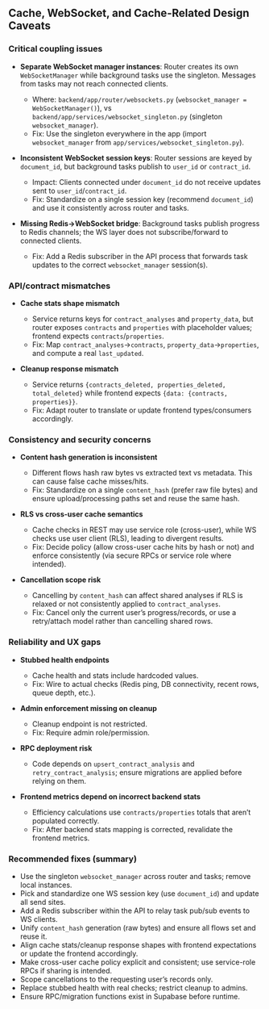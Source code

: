 ## Cache, WebSocket, and Cache-Related Design Caveats

### Critical coupling issues
- **Separate WebSocket manager instances**: Router creates its own `WebSocketManager` while background tasks use the singleton. Messages from tasks may not reach connected clients.
  - Where: `backend/app/router/websockets.py` (`websocket_manager = WebSocketManager()`), vs `backend/app/services/websocket_singleton.py` (singleton `websocket_manager`).
  - Fix: Use the singleton everywhere in the app (import `websocket_manager` from `app/services/websocket_singleton.py`).

- **Inconsistent WebSocket session keys**: Router sessions are keyed by `document_id`, but background tasks publish to `user_id` or `contract_id`.
  - Impact: Clients connected under `document_id` do not receive updates sent to `user_id`/`contract_id`.
  - Fix: Standardize on a single session key (recommend `document_id`) and use it consistently across router and tasks.

- **Missing Redis→WebSocket bridge**: Background tasks publish progress to Redis channels; the WS layer does not subscribe/forward to connected clients.
  - Fix: Add a Redis subscriber in the API process that forwards task updates to the correct `websocket_manager` session(s).

### API/contract mismatches
- **Cache stats shape mismatch**
  - Service returns keys for `contract_analyses` and `property_data`, but router exposes `contracts` and `properties` with placeholder values; frontend expects `contracts`/`properties`.
  - Fix: Map `contract_analyses`→`contracts`, `property_data`→`properties`, and compute a real `last_updated`.

- **Cleanup response mismatch**
  - Service returns `{contracts_deleted, properties_deleted, total_deleted}` while frontend expects `{data: {contracts, properties}}`.
  - Fix: Adapt router to translate or update frontend types/consumers accordingly.

### Consistency and security concerns
- **Content hash generation is inconsistent**
  - Different flows hash raw bytes vs extracted text vs metadata. This can cause false cache misses/hits.
  - Fix: Standardize on a single `content_hash` (prefer raw file bytes) and ensure upload/processing paths set and reuse the same hash.

- **RLS vs cross-user cache semantics**
  - Cache checks in REST may use service role (cross-user), while WS checks use user client (RLS), leading to divergent results.
  - Fix: Decide policy (allow cross-user cache hits by hash or not) and enforce consistently (via secure RPCs or service role where intended).

- **Cancellation scope risk**
  - Cancelling by `content_hash` can affect shared analyses if RLS is relaxed or not consistently applied to `contract_analyses`.
  - Fix: Cancel only the current user’s progress/records, or use a retry/attach model rather than cancelling shared rows.

### Reliability and UX gaps
- **Stubbed health endpoints**
  - Cache health and stats include hardcoded values.
  - Fix: Wire to actual checks (Redis ping, DB connectivity, recent rows, queue depth, etc.).

- **Admin enforcement missing on cleanup**
  - Cleanup endpoint is not restricted.
  - Fix: Require admin role/permission.

- **RPC deployment risk**
  - Code depends on `upsert_contract_analysis` and `retry_contract_analysis`; ensure migrations are applied before relying on them.

- **Frontend metrics depend on incorrect backend stats**
  - Efficiency calculations use `contracts/properties` totals that aren’t populated correctly.
  - Fix: After backend stats mapping is corrected, revalidate the frontend metrics.

### Recommended fixes (summary)
- Use the singleton `websocket_manager` across router and tasks; remove local instances.
- Pick and standardize one WS session key (use `document_id`) and update all send sites.
- Add a Redis subscriber within the API to relay task pub/sub events to WS clients.
- Unify `content_hash` generation (raw bytes) and ensure all flows set and reuse it.
- Align cache stats/cleanup response shapes with frontend expectations or update the frontend accordingly.
- Make cross-user cache policy explicit and consistent; use service-role RPCs if sharing is intended.
- Scope cancellations to the requesting user’s records only.
- Replace stubbed health with real checks; restrict cleanup to admins.
- Ensure RPC/migration functions exist in Supabase before runtime.